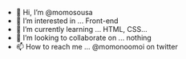 - 👋 Hi, I’m @momosousa
- 👀 I’m interested in ... Front-end
- 🌱 I’m currently learning ... HTML, CSS...
- 💞️ I’m looking to collaborate on ... nothing
- 📫 How to reach me ... @momonoomoi on twitter

<!---
momosousa/momosousa is a ✨ special ✨ repository because its `README.md` (this file) appears on your GitHub profile.
You can click the Preview link to take a look at your changes.
--->
